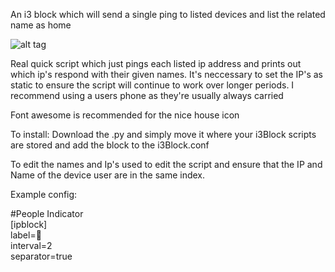 An i3 block which will send a single ping to listed devices and list the related name as home

![alt tag](https://i.imgur.com/yk96uYp.png)

Real quick script which just pings each listed ip address and prints out which ip's respond with their given names.
It's neccessary to set the IP's as static to ensure the script will continue to work over longer periods. I recommend using a users phone as they're usually always carried

Font awesome is recommended for the nice house icon

To install:
Download the .py and simply move it where your i3Block scripts are stored and add the block to the i3Block.conf

To edit the names and Ip's used to edit the script and ensure that the IP and Name of the device user are in the same index.

Example config:<p>
#People Indicator<br>
[ipblock]<br>
label=<br>
interval=2<br>
separator=true<br>

